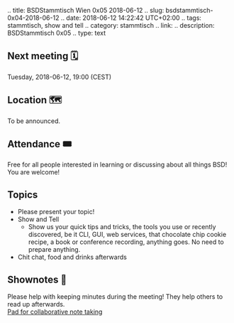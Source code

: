 .. title: BSDStammtisch Wien 0x05 2018-06-12
.. slug: bsdstammtisch-0x04-2018-06-12
.. date: 2018-06-12 14:22:42 UTC+02:00
.. tags: stammtisch, show and tell
.. category: stammtisch
.. link: 
.. description: BSDStammtisch 0x05
.. type: text


## Next meeting 🗓
Tuesday, 2018-06-12, 19:00 (CEST)


## Location 🗺
To be announced.  

## Attendance 🎟
Free for all people interested in learning or discussing about all things BSD! You are welcome!


## Topics 
- Please present your topic!
- Show and Tell
	- Show us your quick tips and tricks, the tools you use or recently discovered, be it CLI, GUI, web services, that chocolate chip cookie recipe, a book or conference recording, anything goes. No need to prepare anything.
- Chit chat, food and drinks afterwards


## Shownotes 📝
Please help with keeping minutes during the meeting! They help others to read up afterwards.  
[Pad for collaborative note taking](https://pads.c3w.at/code/#/2/code/edit/NCagVBAc8FUotC4GglcIprRT/)
